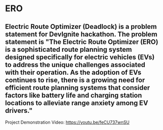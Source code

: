 # ERO
Electric Route Optimizer (Deadlock) is a problem statement for DevIgnite hackathon.
The problem statement is "The Electric Route Optimizer (ERO) is a sophisticated route planning system designed specifically for electric vehicles (EVs) to address the unique challenges associated with their operation. As the adoption of EVs continues to rise, there is a growing need for efficient route planning systems that consider factors like battery life and charging station locations to alleviate range anxiety among EV drivers."
---------------------------------------
Project Demonstration Video:
https://youtu.be/feCU737wnSU
